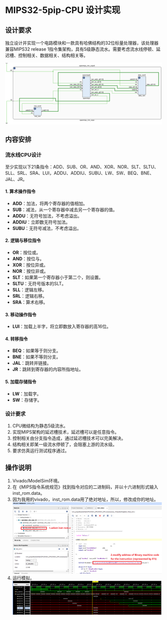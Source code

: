 # MIPS32-5pip-CPU 设计实现

## 设计要求

独立设计并实现一个电路模块和一款具有哈佛结构的32位标量处理器，该处理器兼容MIPS32 release 1指令集架构，具有5级静态流水。需要考虑流水线停顿、延迟槽、控制相关、数据相关、结构相关等。

![电路模块图](img/CH9-5_dianlu.png)

## 内容安排

### 流水线CPU设计

至少实现以下21条指令：ADD、SUB、OR、AND、XOR、NOR、SLT、SLTU、SLL、SRL、SRA、LUI，ADDU、ADDIU、SUBU、LW、SW、BEQ、BNE、JAL、JR。

#### 1. 算术操作指令
- **ADD**：加法，将两个寄存器的值相加。
- **SUB**：减法，从一个寄存器中减去另一个寄存器的值。
- **ADDU**：无符号加法，不考虑溢出。
- **ADDIU**：立即数无符号加法。
- **SUBU**：无符号减法，不考虑溢出。

#### 2. 逻辑与移位指令
- **OR**：按位或。
- **AND**：按位与。
- **XOR**：按位异或。
- **NOR**：按位非或。
- **SLT**：如果第一个寄存器小于第二个，则设置。
- **SLTU**：无符号版本的SLT。
- **SLL**：逻辑左移。
- **SRL**：逻辑右移。
- **SRA**：算术右移。

#### 3. 移动操作指令
- **LUI**：加载上半字，将立即数放入寄存器的高16位。

#### 4. 转移指令
- **BEQ**：如果等于则分支。
- **BNE**：如果不等则分支。
- **JAL**：跳转并链接。
- **JR**：跳转到寄存器的内容所指地址。

#### 5. 加载存储指令
- **LW**：加载字。
- **SW**：存储字。

### 设计要求
1. CPU微结构为静态5级流水。
2. 实现MIPS架构的延迟槽技术，延迟槽可以是任意指令。
3. 控制相关由分支指令造成，通过延迟槽技术可以完美解决。
4. 结构相关即某一级流水停顿了，会阻塞上游的流水级。
5. 要求仿真运行测试程序通过。

## 操作说明
1. Vivado/ModelSim环境。
2. 在《MIPS指令系统规范》找到指令对应的二进制码，并以十六进制形式输入inst_rom.data。
3. 因为我用的vivado，inst_rom.data用了绝对地址，所以，修改成你的地址。
  ![修改地址](img/CH4&9-5_caozuo.png)
4. 运行模拟。![iou指令仿真](img/CH9-5_ori指令仿真.png)
   
